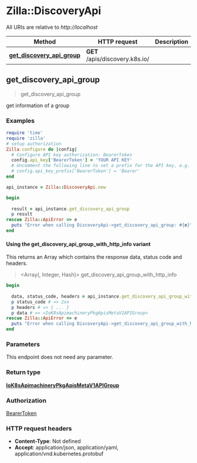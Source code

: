 # Zilla::DiscoveryApi

All URIs are relative to *http://localhost*

| Method | HTTP request | Description |
| ------ | ------------ | ----------- |
| [**get_discovery_api_group**](DiscoveryApi.md#get_discovery_api_group) | **GET** /apis/discovery.k8s.io/ |  |


## get_discovery_api_group

> <IoK8sApimachineryPkgApisMetaV1APIGroup> get_discovery_api_group



get information of a group

### Examples

```ruby
require 'time'
require 'zilla'
# setup authorization
Zilla.configure do |config|
  # Configure API key authorization: BearerToken
  config.api_key['BearerToken'] = 'YOUR API KEY'
  # Uncomment the following line to set a prefix for the API key, e.g. 'Bearer' (defaults to nil)
  # config.api_key_prefix['BearerToken'] = 'Bearer'
end

api_instance = Zilla::DiscoveryApi.new

begin
  
  result = api_instance.get_discovery_api_group
  p result
rescue Zilla::ApiError => e
  puts "Error when calling DiscoveryApi->get_discovery_api_group: #{e}"
end
```

#### Using the get_discovery_api_group_with_http_info variant

This returns an Array which contains the response data, status code and headers.

> <Array(<IoK8sApimachineryPkgApisMetaV1APIGroup>, Integer, Hash)> get_discovery_api_group_with_http_info

```ruby
begin
  
  data, status_code, headers = api_instance.get_discovery_api_group_with_http_info
  p status_code # => 2xx
  p headers # => { ... }
  p data # => <IoK8sApimachineryPkgApisMetaV1APIGroup>
rescue Zilla::ApiError => e
  puts "Error when calling DiscoveryApi->get_discovery_api_group_with_http_info: #{e}"
end
```

### Parameters

This endpoint does not need any parameter.

### Return type

[**IoK8sApimachineryPkgApisMetaV1APIGroup**](IoK8sApimachineryPkgApisMetaV1APIGroup.md)

### Authorization

[BearerToken](../README.md#BearerToken)

### HTTP request headers

- **Content-Type**: Not defined
- **Accept**: application/json, application/yaml, application/vnd.kubernetes.protobuf

